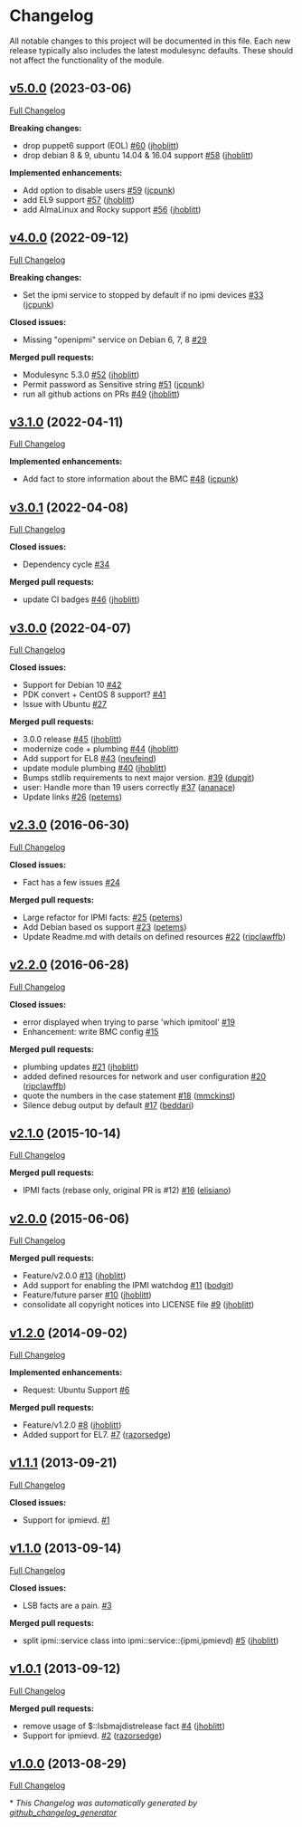 # Changelog

All notable changes to this project will be documented in this file.
Each new release typically also includes the latest modulesync defaults.
These should not affect the functionality of the module.

## [v5.0.0](https://github.com/jhoblitt/puppet-ipmi/tree/v5.0.0) (2023-03-06)

[Full Changelog](https://github.com/jhoblitt/puppet-ipmi/compare/v4.0.0...v5.0.0)

**Breaking changes:**

- drop puppet6 support \(EOL\) [\#60](https://github.com/jhoblitt/puppet-ipmi/pull/60) ([jhoblitt](https://github.com/jhoblitt))
- drop debian 8 & 9, ubuntu 14.04 & 16.04 support [\#58](https://github.com/jhoblitt/puppet-ipmi/pull/58) ([jhoblitt](https://github.com/jhoblitt))

**Implemented enhancements:**

- Add option to disable users [\#59](https://github.com/jhoblitt/puppet-ipmi/pull/59) ([jcpunk](https://github.com/jcpunk))
- add EL9 support [\#57](https://github.com/jhoblitt/puppet-ipmi/pull/57) ([jhoblitt](https://github.com/jhoblitt))
- add AlmaLinux and Rocky support [\#56](https://github.com/jhoblitt/puppet-ipmi/pull/56) ([jhoblitt](https://github.com/jhoblitt))

## [v4.0.0](https://github.com/jhoblitt/puppet-ipmi/tree/v4.0.0) (2022-09-12)

[Full Changelog](https://github.com/jhoblitt/puppet-ipmi/compare/v3.1.0...v4.0.0)

**Breaking changes:**

- Set the ipmi service to stopped by default if no ipmi devices [\#33](https://github.com/jhoblitt/puppet-ipmi/pull/33) ([jcpunk](https://github.com/jcpunk))

**Closed issues:**

- Missing "openipmi" service on Debian 6, 7, 8 [\#29](https://github.com/jhoblitt/puppet-ipmi/issues/29)

**Merged pull requests:**

- Modulesync 5.3.0 [\#52](https://github.com/jhoblitt/puppet-ipmi/pull/52) ([jhoblitt](https://github.com/jhoblitt))
- Permit password as Sensitive string [\#51](https://github.com/jhoblitt/puppet-ipmi/pull/51) ([jcpunk](https://github.com/jcpunk))
- run all github actions on PRs [\#49](https://github.com/jhoblitt/puppet-ipmi/pull/49) ([jhoblitt](https://github.com/jhoblitt))

## [v3.1.0](https://github.com/jhoblitt/puppet-ipmi/tree/v3.1.0) (2022-04-11)

[Full Changelog](https://github.com/jhoblitt/puppet-ipmi/compare/v3.0.1...v3.1.0)

**Implemented enhancements:**

- Add fact to store information about the BMC [\#48](https://github.com/jhoblitt/puppet-ipmi/pull/48) ([jcpunk](https://github.com/jcpunk))

## [v3.0.1](https://github.com/jhoblitt/puppet-ipmi/tree/v3.0.1) (2022-04-08)

[Full Changelog](https://github.com/jhoblitt/puppet-ipmi/compare/v3.0.0...v3.0.1)

**Closed issues:**

- Dependency cycle [\#34](https://github.com/jhoblitt/puppet-ipmi/issues/34)

**Merged pull requests:**

- update CI badges [\#46](https://github.com/jhoblitt/puppet-ipmi/pull/46) ([jhoblitt](https://github.com/jhoblitt))

## [v3.0.0](https://github.com/jhoblitt/puppet-ipmi/tree/v3.0.0) (2022-04-07)

[Full Changelog](https://github.com/jhoblitt/puppet-ipmi/compare/v2.3.0...v3.0.0)

**Closed issues:**

- Support for Debian 10 [\#42](https://github.com/jhoblitt/puppet-ipmi/issues/42)
- PDK convert + CentOS 8 support? [\#41](https://github.com/jhoblitt/puppet-ipmi/issues/41)
- Issue with Ubuntu [\#27](https://github.com/jhoblitt/puppet-ipmi/issues/27)

**Merged pull requests:**

- 3.0.0 release [\#45](https://github.com/jhoblitt/puppet-ipmi/pull/45) ([jhoblitt](https://github.com/jhoblitt))
- modernize code + plumbing [\#44](https://github.com/jhoblitt/puppet-ipmi/pull/44) ([jhoblitt](https://github.com/jhoblitt))
- Add support for EL8 [\#43](https://github.com/jhoblitt/puppet-ipmi/pull/43) ([neufeind](https://github.com/neufeind))
- update module plumbing [\#40](https://github.com/jhoblitt/puppet-ipmi/pull/40) ([jhoblitt](https://github.com/jhoblitt))
- Bumps stdlib requirements to next major version. [\#39](https://github.com/jhoblitt/puppet-ipmi/pull/39) ([dupgit](https://github.com/dupgit))
- user: Handle more than 19 users correctly [\#37](https://github.com/jhoblitt/puppet-ipmi/pull/37) ([ananace](https://github.com/ananace))
- Update links [\#26](https://github.com/jhoblitt/puppet-ipmi/pull/26) ([petems](https://github.com/petems))

## [v2.3.0](https://github.com/jhoblitt/puppet-ipmi/tree/v2.3.0) (2016-06-30)

[Full Changelog](https://github.com/jhoblitt/puppet-ipmi/compare/v2.2.0...v2.3.0)

**Closed issues:**

- Fact has a few issues [\#24](https://github.com/jhoblitt/puppet-ipmi/issues/24)

**Merged pull requests:**

- Large refactor for IPMI facts: [\#25](https://github.com/jhoblitt/puppet-ipmi/pull/25) ([petems](https://github.com/petems))
- Add Debian based os support [\#23](https://github.com/jhoblitt/puppet-ipmi/pull/23) ([petems](https://github.com/petems))
- Update Readme.md with details on defined resources [\#22](https://github.com/jhoblitt/puppet-ipmi/pull/22) ([ripclawffb](https://github.com/ripclawffb))

## [v2.2.0](https://github.com/jhoblitt/puppet-ipmi/tree/v2.2.0) (2016-06-28)

[Full Changelog](https://github.com/jhoblitt/puppet-ipmi/compare/v2.1.0...v2.2.0)

**Closed issues:**

- error displayed when trying to parse 'which ipmitool' [\#19](https://github.com/jhoblitt/puppet-ipmi/issues/19)
- Enhancement: write BMC config [\#15](https://github.com/jhoblitt/puppet-ipmi/issues/15)

**Merged pull requests:**

- plumbing updates [\#21](https://github.com/jhoblitt/puppet-ipmi/pull/21) ([jhoblitt](https://github.com/jhoblitt))
- added defined resources for network and user configuration [\#20](https://github.com/jhoblitt/puppet-ipmi/pull/20) ([ripclawffb](https://github.com/ripclawffb))
- quote the numbers in the case statement [\#18](https://github.com/jhoblitt/puppet-ipmi/pull/18) ([mmckinst](https://github.com/mmckinst))
- Silence debug output by default [\#17](https://github.com/jhoblitt/puppet-ipmi/pull/17) ([beddari](https://github.com/beddari))

## [v2.1.0](https://github.com/jhoblitt/puppet-ipmi/tree/v2.1.0) (2015-10-14)

[Full Changelog](https://github.com/jhoblitt/puppet-ipmi/compare/v2.0.0...v2.1.0)

**Merged pull requests:**

- IPMI facts \(rebase only, original PR is \#12\) [\#16](https://github.com/jhoblitt/puppet-ipmi/pull/16) ([elisiano](https://github.com/elisiano))

## [v2.0.0](https://github.com/jhoblitt/puppet-ipmi/tree/v2.0.0) (2015-06-06)

[Full Changelog](https://github.com/jhoblitt/puppet-ipmi/compare/v1.2.0...v2.0.0)

**Merged pull requests:**

- Feature/v2.0.0 [\#13](https://github.com/jhoblitt/puppet-ipmi/pull/13) ([jhoblitt](https://github.com/jhoblitt))
- Add support for enabling the IPMI watchdog [\#11](https://github.com/jhoblitt/puppet-ipmi/pull/11) ([bodgit](https://github.com/bodgit))
- Feature/future parser [\#10](https://github.com/jhoblitt/puppet-ipmi/pull/10) ([jhoblitt](https://github.com/jhoblitt))
- consolidate all copyright notices into LICENSE file [\#9](https://github.com/jhoblitt/puppet-ipmi/pull/9) ([jhoblitt](https://github.com/jhoblitt))

## [v1.2.0](https://github.com/jhoblitt/puppet-ipmi/tree/v1.2.0) (2014-09-02)

[Full Changelog](https://github.com/jhoblitt/puppet-ipmi/compare/v1.1.1...v1.2.0)

**Implemented enhancements:**

- Request: Ubuntu Support [\#6](https://github.com/jhoblitt/puppet-ipmi/issues/6)

**Merged pull requests:**

- Feature/v1.2.0 [\#8](https://github.com/jhoblitt/puppet-ipmi/pull/8) ([jhoblitt](https://github.com/jhoblitt))
- Added support for EL7. [\#7](https://github.com/jhoblitt/puppet-ipmi/pull/7) ([razorsedge](https://github.com/razorsedge))

## [v1.1.1](https://github.com/jhoblitt/puppet-ipmi/tree/v1.1.1) (2013-09-21)

[Full Changelog](https://github.com/jhoblitt/puppet-ipmi/compare/v1.1.0...v1.1.1)

**Closed issues:**

- Support for ipmievd. [\#1](https://github.com/jhoblitt/puppet-ipmi/issues/1)

## [v1.1.0](https://github.com/jhoblitt/puppet-ipmi/tree/v1.1.0) (2013-09-14)

[Full Changelog](https://github.com/jhoblitt/puppet-ipmi/compare/v1.0.1...v1.1.0)

**Closed issues:**

- LSB facts are a pain. [\#3](https://github.com/jhoblitt/puppet-ipmi/issues/3)

**Merged pull requests:**

- split ipmi::service class into ipmi::service::{ipmi,ipmievd\) [\#5](https://github.com/jhoblitt/puppet-ipmi/pull/5) ([jhoblitt](https://github.com/jhoblitt))

## [v1.0.1](https://github.com/jhoblitt/puppet-ipmi/tree/v1.0.1) (2013-09-12)

[Full Changelog](https://github.com/jhoblitt/puppet-ipmi/compare/v1.0.0...v1.0.1)

**Merged pull requests:**

- remove usage of $::lsbmajdistrelease fact [\#4](https://github.com/jhoblitt/puppet-ipmi/pull/4) ([jhoblitt](https://github.com/jhoblitt))
- Support for ipmievd. [\#2](https://github.com/jhoblitt/puppet-ipmi/pull/2) ([razorsedge](https://github.com/razorsedge))

## [v1.0.0](https://github.com/jhoblitt/puppet-ipmi/tree/v1.0.0) (2013-08-29)

[Full Changelog](https://github.com/jhoblitt/puppet-ipmi/compare/fd0a99855dae7e5d300b994f018d25be4cb29f67...v1.0.0)



\* *This Changelog was automatically generated by [github_changelog_generator](https://github.com/github-changelog-generator/github-changelog-generator)*
